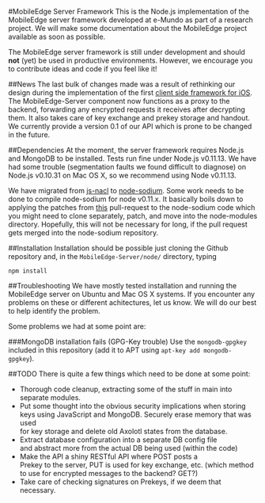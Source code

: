#MobileEdge Server Framework
This is the Node.js implementation of the MobileEdge server framework
developed at e-Mundo as part of a research project. We will make
some documentation about the MobileEdge project available as
soon as possible.

The MobileEdge server framework is still under development and
should __not__ (yet) be used in productive environments. However,
we encourage you to contribute ideas and code if you feel like it!

##News
The last bulk of changes made was a result of rethinking our design
during the implementation of the first 
[client side framework for iOS](https://github.com/emundo/MobileEdge-iOS).
The MobileEdge-Server component now functions as a proxy to the
backend, forwarding any encrypted requests it receives after
decrypting them. It also takes care of key exchange and prekey
storage and handout. We currently provide a version 0.1 of
our API which is prone to be changed in the future.

##Dependencies
At the moment, the server framework requires Node.js and
MongoDB to be installed. Tests run fine under Node.js v0.11.13.
We have had some trouble (segmentation faults we found difficult to diagnose) 
on Node.js v0.10.31 on Mac OS X, so we recommend using Node v0.11.13.

We have migrated from [js-nacl](https://github.com/tonyg/js-nacl) to
[node-sodium](https://github.com/paixaop/node-sodium). Some work needs
to be done to compile node-sodium for node v0.11.x. It basically boils
down to applying the patches from [this](https://github.com/paixaop/node-sodium/pull/27)
pull-request to the node-sodium code which you might need to 
clone separately, patch, and move into the node-modules directory. 
Hopefully, this will not be necessary for long, if the pull request 
gets merged into the node-sodium repository.

##Installation
Installation should be possible just cloning the Github repository
and, in the `MobileEdge-Server/node/` directory, typing 

```
npm install
```

##Troubleshooting
We have mostly tested installation and running the MobileEdge server
on Ubuntu and Mac OS X systems. If you encounter any problems on
these or different achitectures, let us know. We will do our
best to help identify the problem.

Some problems we had at some point are:

###MongoDB installation fails (GPG-Key trouble)
Use the `mongodb-gpgkey` included in this repository (add it to
APT using `apt-key add mongodb-gpgkey`).

##TODO
There is quite a few things which need to be done at some point:
* Thorough code cleanup, extracting some of the stuff in main into  
  separate modules.
* Put some thought into the obvious security implications when storing  
  keys using JavaScript and MongoDB. Securely erase memory that was used  
  for key storage and delete old Axolotl states from the database.
* Extract database configuration into a separate DB config file  
  and abstract more from the actual DB being used (within the code)
* Make the API a shiny RESTful API where POST posts a  
  Prekey to the server, PUT is used for key exchange, etc. (which method
  to use for encrypted messages to the backend? GET?)
* Take care of checking signatures on Prekeys, if we deem that necessary.

